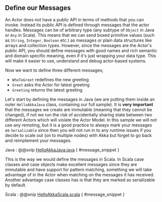 
Define our Messages
-------------------

An Actor does not have a public API in terms of methods that you can invoke. Instead its public
API is defined through messages that the actor handles. Messages can be of arbitrary
type (any subtype of `Object` in Java or `Any` in Scala).  This means that we
can send boxed primitive values (such as `String`, `Integer`,
`Boolean` etc.) as messages or plain data structures like arrays and
collection types. However, since the messages are the Actor's public API, you should define
messages with good names and rich semantic and domain specific meaning, even if it's just wrapping
your data type. This will make it easier to use, understand and debug actor-based systems.

Now we want to define three different messages;

- `WhoToGreet` redefines the new greeting
- `Greet` asks the Actor for latest greeting
- `Greeting` returns the latest greeting

Let's start by defining the messages in Java (we are putting them inside an outer `HelloAkkaJava` class,
containing our full sample). It is **very important** that the messages we create are immutable (meaning that
they cannot be changed), if not we run the risk of accidentally sharing state between two different Actors
which will violate the Actor Model. In this sample we will not use any remoting, but it is a good practice to
always mark your messages as `Serializable` since then you will not run in to any runtime issues if
you decide to scale out (on to multiple nodes) with Akka but forget to go back and reimplement your messages.

Java
:    @@snip [HelloAkkaJava.java]($g8src$/java/HelloAkkaJava.java) { #message_snippet }

This is the way we would define the messages in Scala.  In Scala case classes and case objects make
excellent messages since they are immutable and have support for pattern matching, something we will
take advantage of in the Actor when matching on the messages it has received. Another advantage case
classes has is that they are marked as serializable by default.

Scala
:    @@snip [HelloAkkaScala.scala]($g8src$/scala/HelloAkkaScala.scala) { #message_snippet }
